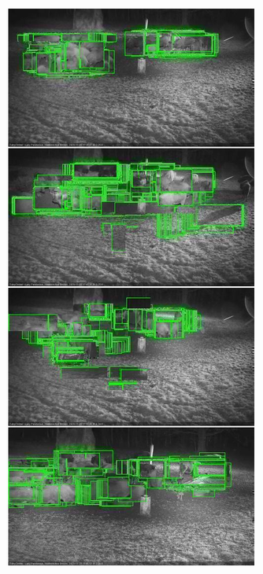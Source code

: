 ![20201120-173527-174530](in2/20201120/20201120-173527-174530_0_.jpg)
![20201120-174537-175543](in2/20201120/20201120-174537-175543_0_.jpg)
![20201120-175549-180553](in2/20201120/20201120-175549-180553_0_.jpg)
![20201120-180559-181605](in2/20201120/20201120-180559-181605_0_.jpg)
